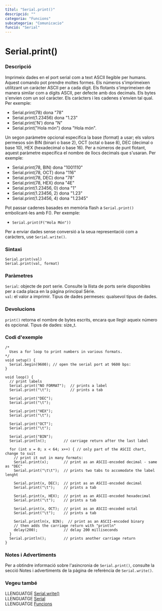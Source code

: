 ```yaml
---
títol: "Serial.print()"
descripció: ""
categoria: "Funcions"
subcategoria: "Comunicacio"
funció: "Serial"
---
```


# Serial.print()

### Descripció

Imprimeix dades en el port serial com a text ASCII llegible per humans. Aquest comando pot prendre moltes formes. Els números s'imprimeixen utilitzant un caràcter ASCII per a cada dígit. Els flotants s'imprimeixen de manera similar com a dígits ASCII, per defecte amb dos decimals. Els bytes s'envien com un sol caràcter. Els caràcters i les cadenes s'envien tal qual. Per exemple:

* Serial.print(78) dona "78"
* Serial.print(1.23456) dona "1.23"
* Serial.print('N') dona "N"
* Serial.print("Hola món") dona "Hola món".

Un segon paràmetre opcional especifica la base (format) a usar; els valors permesos són BIN (binari o base 2), OCT (octal o base 8), DEC (decimal o base 10), HEX (hexadecimal o base 16). Per a números de punt flotant, aquest paràmetre especifica el nombre de llocs decimals que s'usaran. Per exemple:

* Serial.print(78, BIN) dona "1001110"
* Serial.print(78, OCT) dona "116"
* Serial.print(78, DEC) dona "78"
* Serial.print(78, HEX) dona "4E"
* Serial.print(1.23456, 0) dona "1"
* Serial.print(1.23456, 2) dona "1.23"
* Serial.print(1.23456, 4) dona "1.2345"

Pot passar cadenes basades en memòria flash a `Serial.print()` embolicant-les amb F(). Per exemple:

* `Serial.print(F("Hola Món"))`

Per a enviar dades sense conversió a la seua representació com a caràcters, use `Serial.write()`.

### Sintaxi

`Serial.print(val)`  
`Serial.print(val, format)`  

### Paràmetres

`Serial`: objecte de port serie. Consulte la llista de ports serie disponibles per a cada placa en la pàgina principal Sèrie.  
`val`: el valor a imprimir. Tipus de dades permeses: qualsevol tipus de dades.

### Devolucions

`print()` retorna el nombre de bytes escrits, encara que llegir aqueix número és opcional. Tipus de dades: size_t.

### Codi d'exemple

```
/*
  Uses a for loop to print numbers in various formats.
*/
void setup() {
  Serial.begin(9600); // open the serial port at 9600 bps:
}

void loop() {
  // print labels
  Serial.print("NO FORMAT");  // prints a label
  Serial.print("\t");         // prints a tab

  Serial.print("DEC");
  Serial.print("\t");

  Serial.print("HEX");
  Serial.print("\t");

  Serial.print("OCT");
  Serial.print("\t");

  Serial.print("BIN");
  Serial.println();        // carriage return after the last label

  for (int x = 0; x < 64; x++) { // only part of the ASCII chart, change to suit
    // print it out in many formats:
    Serial.print(x);       // print as an ASCII-encoded decimal - same as "DEC"
    Serial.print("\t\t");  // prints two tabs to accomodate the label lenght

    Serial.print(x, DEC);  // print as an ASCII-encoded decimal
    Serial.print("\t");    // prints a tab

    Serial.print(x, HEX);  // print as an ASCII-encoded hexadecimal
    Serial.print("\t");    // prints a tab

    Serial.print(x, OCT);  // print as an ASCII-encoded octal
    Serial.print("\t");    // prints a tab

    Serial.println(x, BIN);  // print as an ASCII-encoded binary
    // then adds the carriage return with "println"
    delay(200);            // delay 200 milliseconds
  }
  Serial.println();        // prints another carriage return
}
```

### Notes i Advertiments

Per a obtindre informació sobre l'asincronia de `Serial.print()`, consulte la secció Notes i advertiments de la pàgina de referència de `Serial.write()`.

### Vegeu també

LLENGUATGE [Serial.write()](./Serial.write().md)  
LLENGUATGE [Serial](../Serial.md)  
LLENGUATGE [Funcions](../../../Funcions.md)
